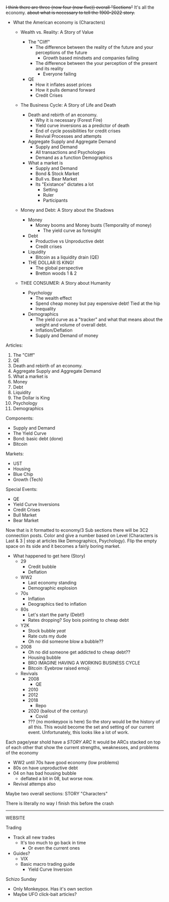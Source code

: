 <s>I think there are three (now four (now five)) overall "Sections"</s> It's all the economy. <s>about what is necessary to tell the 1900-2022 story.</s>

- What the American economy is (Characters)
  - Wealth vs. Reality: A Story of Value                    <!--Possible articles: -->
    - The "Cliff"
      - The difference between the reality of the future and your perceptions of the future
        - Growth based mindsets and companies failing
      - The difference between the your perception of the present and its reality
        - Everyone failing
    - QE
      - How it inflates asset prices
      - How it pulls demand forward
      - Credit Crises

  - The Business Cycle: A Story of Life and Death           <!--Possible articles: -->
    - Death and rebirth of an economy.
      - Why it is necessary (Forest Fire)
      - Yield curve inversions as a predictor of death
      - End of cycle possibilities for credit crises
      - Revival Processes and attempts
    - Aggregate Supply and Aggregate Demand
      - Supply and Demand
      - All transactions and Psychologies
      - Demand as a function Demographics
    - What a market is
      - Supply and Demand
      - Bond & Stock Market
      - Bull vs. Bear Market
      - Its "Existance" dictates a lot
        - Setting
        - Ruler
        - Participants
  
  - Money and Debt: A Story about the Shadows               <!--Possible articles: -->
    - Money
      - Money booms and Money busts (Temporality of money)
        - The yield curve as foresight
    - Debt
      - Productive vs Unproductive debt
      - Credit crises
    - Liquidity
      - Bitcoin as a liquidity drain (QE)
    - THE DOLLAR IS KING!
      - The global perspective
      - Bretton woods 1 & 2
  
  - THEE CONSUMER: A Story about Humanity                   <!--Possible articles: -->
    - Psychology
      - The wealth effect
      - Spend cheap money but pay expensive debt! Tied at the hip
      - Inequality
    - Demographics
      - The yield curve as a "tracker" and what that means about the weight and volume of overall debt.
      - Inflation/Deflation
      - Supply and Demand of money

Articles:
1. The "Cliff" 
2. QE
3. Death and rebirth of an economy.
4. Aggregate Supply and Aggregate Demand
5. What a market is
6. Money
7. Debt
8. Liquidity
9. The Dollar is King
10. Psychology
11. Demographics

Components:
- Supply and Demand
- The Yield Curve
- Bond: basic debt (done)
- Bitcoin

Markets:
- UST
- Housing
- Blue Chip
- Growth (Tech)

Special Events:
- QE
- Yield Curve Inversions
- Credit Crises
- Bull Market
- Bear Market

Now that is it formatted to economy/3 Sub sections there will be 3C2 connection posts. 
Color and give a number based on Level (Characters is Last & 3 | stop at articles like Demographics, Psychology).
Flip the empty space on its side and it becomes a fairly boring market.

- What happened to get here (Story)
  - 29
    - Credit bubble
    - Deflation
  - WW2
    - Last economy standing
    - Demographic explosion
  - 70s
    - Inflation
    - Deographics tied to inflation
  - 80s
    - Let's start the party (Debt!)
    - Rates dropping? Soy bois pointing to cheap debt
  - Y2K
    - Stock bubble *yeat*
    - Rate cuts my dude
    - Oh no did someone blow a bubble??
  - 2008
    - Oh no did someone get addicted to cheap debt??
    - Housing bubble
    - BRO IMAGINE HAVING A WORKING BUSINESS CYCLE
    - Bitcoin :Eyebrow raised emoji:
  - Revivals
    - 2008
      - QE
    - 2010
    - 2012
    - 2018
      - Repo
    - 2020 (bailout of the century)
      - Covid
    - ??? (no monkeypox is here)
So the story would be the history of all this. This would become the set and setting of our current event. 
Unfortunately, this looks like a lot of work.


Each page/year shold have a *STORY ARC*
It would be ARCs stacked on top of each other that show the current strengths, weaknesses, and problems of the economy
 * WW2 until 70s have good economy (low problems)
 * 80s on have unproductive debt
 * 04 on has bad housing bubble
   * deflated a bit in 08, but worse now.
 * Revival attemps also



Maybe two overall sections: 
STORY                         "Characters"


There is literally no way I finish this before the crash

----------------------------------------------------------------------------------------
WEBSITE

Trading

- Track all new trades
  - It's too much to go back in time
    - Or even the current ones
- Guides?
  - VIX
  - Basic macro trading guide
    - Yield Curve Inversion

Schizo Sunday

- Only Monkeypox. Has it's own section
- Maybe UFO click-bait articles?
